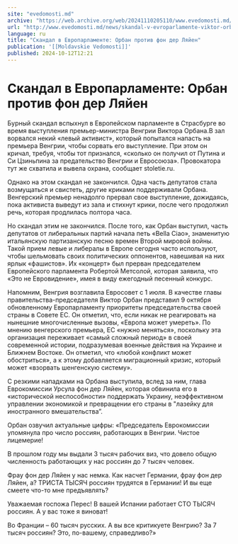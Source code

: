 ```yaml
---
site: "evedomosti.md"
archive: "https://web.archive.org/web/20241110205110/www.evedomosti.md/news/skandal-v-evroparlamente-viktor-orban-protiv-fon-der-lyaen"
url: "http://www.evedomosti.md/news/skandal-v-evroparlamente-viktor-orban-protiv-fon-der-lyaen"
language: ru
title: "Скандал в Европарламенте: Орбан против фон дер Ляйен"
publication: '[[Moldavskie Vedomosti]]'
published: 2024-10-12T12:21
---
```


# Скандал в Европарламенте: Орбан против фон дер Ляйен

Бурный скандал вспыхнул в Европейском парламенте в Страсбурге во время выступления премьер-министра Венгрии Виктора Орбана.В зал ворвался некий «левый активист», который попытался напасть на премьера Венгрии, чтобы сорвать его выступление. При этом он кричал, требуя, чтобы тот признался, «сколько он получил от Путина и Си Цзиньпина за предательство Венгрии и Евросоюза». Провокатора тут же схватила и вывела охрана, сообщает stoletie.ru.

Однако на этом скандал не закончился. Одна часть депутатов стала возмущаться и свистеть, другие криками поддерживали Орбана. Венгерский премьер ненадолго прервал свое выступление, дожидаясь, пока активиста выведут из зала и стихнут крики, после чего продолжил речь, которая продлилась полтора часа.

Но скандал этим не закончился. После того, как Орбан выступил, часть депутатов от либеральных партий начала петь «Bella Ciao», знаменитую итальянскую партизанскую песню времен Второй мировой войны. Такой прием левые и либералы в Европе сегодня часто используют, чтобы шельмовать своих политических оппонентов, навешивая на них ярлык «фашистов». Их «концерт» был прерван председателем Европейского парламента Робертой Метсолой, которая заявила, что «Это не Евровидение», имея в виду ежегодный песенный конкурс.

Напомним, Венгрия возглавила Евросовет с 1 июля. В качестве главы правительства-председателя Виктор Орбан представил 9 октября обновленному Европарламенту приоритеты председательства своей страны в Совете ЕС. Он отметил, что, если никак не реагировать на нынешние многочисленные вызовы, «Европа может умереть». По мнению венгерского премьера, ЕС «нужно меняться», поскольку эта организация переживает «самый сложный период» в своей современной истории, подразумевая военные действия на Украине и Ближнем Востоке. Он отметил, что «любой конфликт может обостриться», а к этому добавляется миграционный кризис, который может «взорвать шенгенскую систему».

С резкими нападками на Орбана выступила, вслед за ним, глава Еврокомиссии Урсула фон дер Ляйен, которая обвинила его в «исторической неспособности» поддержать Украину, неэффективном управлении экономикой и превращении его страны в "лазейку для иностранного вмешательства”.

Орбан озвучил актуальные цифры: «Председатель Еврокомиссии упомянула про число россиян, работающих в Венгрии. Чистое лицемерие!

В прошлом году мы выдали 3 тысяч рабочих виз, что довело общую численность работающих у нас россиян до 7 тысяч человек.

Фрау фон дер Ляйен у нас немка. Как насчет Германии, фрау фон дер Ляйен, а? ТРИСТА ТЫСЯЧ россиян трудятся в Германии! И вы еще смеете что-то мне предъявлять?

Уважаемая госпожа Перес! В вашей Испании работает СТО ТЫСЯЧ россиян. А у вас тоже я виноват!

Во Франции – 60 тысяч русских. А вы все критикуете Венгрию? За 7 тысяч россиян? Это, по-вашему, справедливо?»